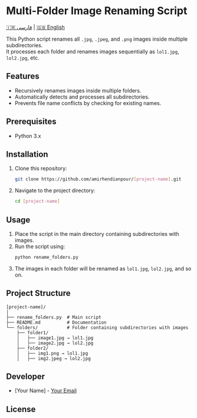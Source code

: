 # Multi-Folder Image Renaming Script

[🇮🇷 فارسی](README.fa.md) | [🇬🇧 English](README.md)

This Python script renames all `.jpg`, `.jpeg`, and `.png` images inside multiple subdirectories.  
It processes each folder and renames images sequentially as `lol1.jpg`, `lol2.jpg`, etc.

## Features
- Recursively renames images inside multiple folders.
- Automatically detects and processes all subdirectories.
- Prevents file name conflicts by checking for existing names.

## Prerequisites
- Python 3.x

## Installation
1. Clone this repository:
   ```bash
   git clone https://github.com/amirhendianpour/[project-name].git
   ```

2. Navigate to the project directory:
   ```bash
   cd [project-name]
   ```

## Usage
1. Place the script in the main directory containing subdirectories with images.
2. Run the script using:
   ```bash
   python rename_folders.py
   ```
3. The images in each folder will be renamed as `lol1.jpg`, `lol2.jpg`, and so on.

## Project Structure
```
[project-name]/
│
├── rename_folders.py  # Main script
├── README.md          # Documentation
└── folders/           # Folder containing subdirectories with images
    ├── folder1/
    │   ├── image1.jpg → lol1.jpg
    │   ├── image2.jpg → lol2.jpg
    ├── folder2/
    │   ├── img1.png → lol1.jpg
    │   ├── img2.jpeg → lol2.jpg
```

## Developer
- [Your Name] - [Your Email](mailto:amir.hendianpour@gmail.com)

## License
